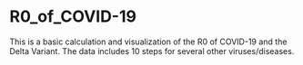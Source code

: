 # R0_of_COVID-19
This is a basic calculation and visualization of the R0 of COVID-19 and the Delta Variant. The data includes 10 steps for several other viruses/diseases.
